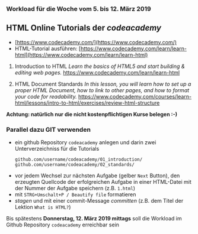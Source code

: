 ### Workload für die Woche vom 5. bis 12. März 2019

## HTML Online Tutorials der *codeacademy*

* [https://www.codecademy.com/](https://www.codecademy.com/)
* HTML-Tutorial ausführen: [https://www.codecademy.com/learn/learn-html](https://www.codecademy.com/learn/learn-html)

1. Introduction to HTML
*Learn the basics of HTML5 and start building & editing web pages.*
https://www.codecademy.com/learn/learn-html


2. HTML Document Standards
*In this lesson, you will learn how to set up a proper HTML Document, how to link to other pages, and how to format your code for readability.*
https://www.codecademy.com/courses/learn-html/lessons/intro-to-html/exercises/review-html-structure


**Achtung: natürlich nur die nicht kostenpflichtigen Kurse belegen :-)**

### Parallel dazu GIT verwenden

* ein github Repository `codeacademy` anlegen und darin zwei Unterverzeichniss für die Tutorials
    ```
    github.com/username/codeacademy/01_introduction/
    github.com/username/codeacademy/02_standards/
    ```
* vor jedem Wechsel zur nächsten Aufgabe (gelber `Next` Button), den erzeugten Quellcode der erfolgreichen Aufgabe in einer HTML-Datei mit der Nummer der Aufgabe speichern (z.B. `1.html`)
* mit `STRG+Umschalt+P / Beautify file` formatieren
* *stagen* und mit einer commit-Message *committen* (z.B. dem Titel der Lektion `What is HTML?`)

Bis spätestens **Donnerstag, 12. März 2019 mittags** soll die Workload im Github Repository `codeacademy` erreichbar sein
